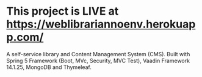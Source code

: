 # This project is LIVE at https://weblibrariannoenv.herokuapp.com/

A self-service library and Content Management System (CMS). Built with Spring 5 Framework (Boot, MVc, Security, MVC Test), Vaadin Framework 14.1.25, MongoDB and Thymeleaf. 


